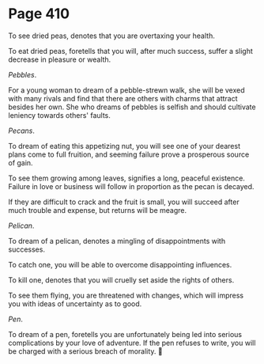 # Page 410
To see dried peas, denotes that you are overtaxing your health.


To eat dried peas, foretells that you will, after much success,
suffer a slight decrease in pleasure or wealth.


_Pebbles_.


For a young woman to dream of a pebble-strewn walk, she will be vexed
with many rivals and find that there are others with charms that attract
besides her own. She who dreams of pebbles is selfish and should cultivate
leniency towards others' faults.


_Pecans_.


To dream of eating this appetizing nut, you will see one of your dearest
plans come to full fruition, and seeming failure prove a prosperous
source of gain.


To see them growing among leaves, signifies a long, peaceful existence.
Failure in love or business will follow in proportion as the pecan is decayed.


If they are difficult to crack and the fruit is small, you will succeed
after much trouble and expense, but returns will be meagre.


_Pelican_.


To dream of a pelican, denotes a mingling of disappointments with successes.


To catch one, you will be able to overcome disappointing influences.


To kill one, denotes that you will cruelly set aside the rights of others.


To see them flying, you are threatened with changes, which will impress
you with ideas of uncertainty as to good.


_Pen_.


To dream of a pen, foretells you are unfortunately being
led into serious complications by your love of adventure.
If the pen refuses to write, you will be charged with a serious
breach of morality.
